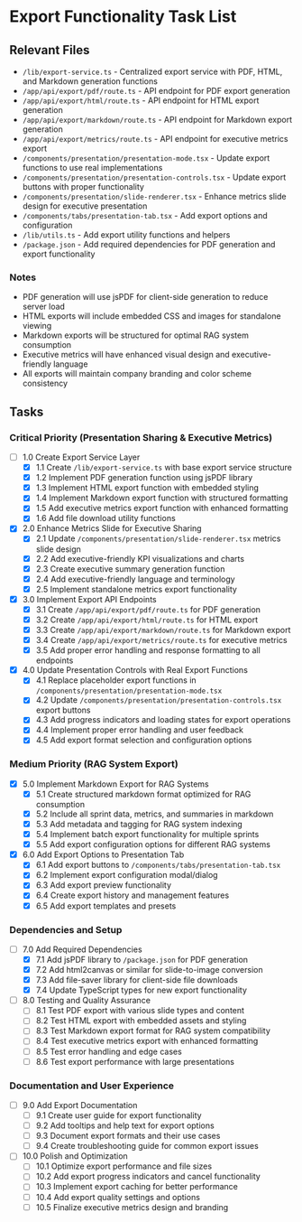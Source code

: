 # Export Functionality Task List

## Relevant Files

- `/lib/export-service.ts` - Centralized export service with PDF, HTML, and Markdown generation functions
- `/app/api/export/pdf/route.ts` - API endpoint for PDF export generation
- `/app/api/export/html/route.ts` - API endpoint for HTML export generation  
- `/app/api/export/markdown/route.ts` - API endpoint for Markdown export generation
- `/app/api/export/metrics/route.ts` - API endpoint for executive metrics export
- `/components/presentation/presentation-mode.tsx` - Update export functions to use real implementations
- `/components/presentation/presentation-controls.tsx` - Update export buttons with proper functionality
- `/components/presentation/slide-renderer.tsx` - Enhance metrics slide design for executive presentation
- `/components/tabs/presentation-tab.tsx` - Add export options and configuration
- `/lib/utils.ts` - Add export utility functions and helpers
- `/package.json` - Add required dependencies for PDF generation and export functionality

### Notes

- PDF generation will use jsPDF for client-side generation to reduce server load
- HTML exports will include embedded CSS and images for standalone viewing
- Markdown exports will be structured for optimal RAG system consumption
- Executive metrics will have enhanced visual design and executive-friendly language
- All exports will maintain company branding and color scheme consistency

## Tasks

### Critical Priority (Presentation Sharing & Executive Metrics)

- [ ] 1.0 Create Export Service Layer
  - [x] 1.1 Create `/lib/export-service.ts` with base export service structure
  - [x] 1.2 Implement PDF generation function using jsPDF library
  - [x] 1.3 Implement HTML export function with embedded styling
  - [x] 1.4 Implement Markdown export function with structured formatting
  - [x] 1.5 Add executive metrics export function with enhanced formatting
  - [x] 1.6 Add file download utility functions

- [x] 2.0 Enhance Metrics Slide for Executive Sharing
  - [x] 2.1 Update `/components/presentation/slide-renderer.tsx` metrics slide design
  - [x] 2.2 Add executive-friendly KPI visualizations and charts
  - [x] 2.3 Create executive summary generation function
  - [x] 2.4 Add executive-friendly language and terminology
  - [x] 2.5 Implement standalone metrics export functionality

- [x] 3.0 Implement Export API Endpoints
  - [x] 3.1 Create `/app/api/export/pdf/route.ts` for PDF generation
  - [x] 3.2 Create `/app/api/export/html/route.ts` for HTML export
  - [x] 3.3 Create `/app/api/export/markdown/route.ts` for Markdown export
  - [x] 3.4 Create `/app/api/export/metrics/route.ts` for executive metrics
  - [x] 3.5 Add proper error handling and response formatting to all endpoints

- [x] 4.0 Update Presentation Controls with Real Export Functions
  - [x] 4.1 Replace placeholder export functions in `/components/presentation/presentation-mode.tsx`
  - [x] 4.2 Update `/components/presentation/presentation-controls.tsx` export buttons
  - [x] 4.3 Add progress indicators and loading states for export operations
  - [x] 4.4 Implement proper error handling and user feedback
  - [x] 4.5 Add export format selection and configuration options

### Medium Priority (RAG System Export)

- [x] 5.0 Implement Markdown Export for RAG Systems
  - [x] 5.1 Create structured markdown format optimized for RAG consumption
  - [x] 5.2 Include all sprint data, metrics, and summaries in markdown
  - [x] 5.3 Add metadata and tagging for RAG system indexing
  - [x] 5.4 Implement batch export functionality for multiple sprints
  - [x] 5.5 Add export configuration options for different RAG systems

- [x] 6.0 Add Export Options to Presentation Tab
  - [x] 6.1 Add export buttons to `/components/tabs/presentation-tab.tsx`
  - [x] 6.2 Implement export configuration modal/dialog
  - [x] 6.3 Add export preview functionality
  - [x] 6.4 Create export history and management features
  - [x] 6.5 Add export templates and presets

### Dependencies and Setup

- [ ] 7.0 Add Required Dependencies
  - [x] 7.1 Add jsPDF library to `/package.json` for PDF generation
  - [x] 7.2 Add html2canvas or similar for slide-to-image conversion
  - [x] 7.3 Add file-saver library for client-side file downloads
  - [x] 7.4 Update TypeScript types for new export functionality

- [ ] 8.0 Testing and Quality Assurance
  - [ ] 8.1 Test PDF export with various slide types and content
  - [ ] 8.2 Test HTML export with embedded assets and styling
  - [ ] 8.3 Test Markdown export format for RAG system compatibility
  - [ ] 8.4 Test executive metrics export with enhanced formatting
  - [ ] 8.5 Test error handling and edge cases
  - [ ] 8.6 Test export performance with large presentations

### Documentation and User Experience

- [ ] 9.0 Add Export Documentation
  - [ ] 9.1 Create user guide for export functionality
  - [ ] 9.2 Add tooltips and help text for export options
  - [ ] 9.3 Document export formats and their use cases
  - [ ] 9.4 Create troubleshooting guide for common export issues

- [ ] 10.0 Polish and Optimization
  - [ ] 10.1 Optimize export performance and file sizes
  - [ ] 10.2 Add export progress indicators and cancel functionality
  - [ ] 10.3 Implement export caching for better performance
  - [ ] 10.4 Add export quality settings and options
  - [ ] 10.5 Finalize executive metrics design and branding 